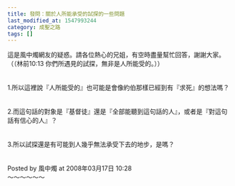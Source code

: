 ```yaml
---
title: 發問：關於人所能承受的試探的一些問題
last_modified_at: 1547993244
category: 成聖之路
tags: []
---
```


這是風中燭網友的疑惑。請各位熱心的兄姐，有空時盡量幫忙回答，謝謝大家。<br><!--more-->（（林前10:13 你們所遇見的試探，無非是人所能受的。））<br><br><br>1.所以這裡說『人所能受的』也可能是會像約伯那樣已經到有『求死』的想法嗎？<br><br><br>2.而這句話的對象是『基督徒』還是『全部能聽到這句話的人』，或者是『對這句話有信心的人』？<br><br><br>3.所以試探還是有可能到人幾乎無法承受下去的地步，是嗎？<br><br><br>Posted by 風中燭 at 2008年03月17日 10:28 <br>～～～～～～<br>

